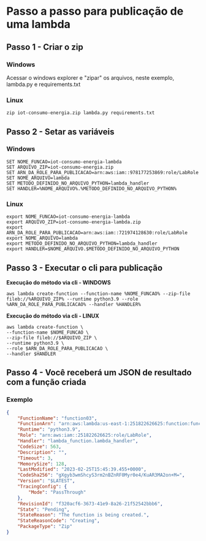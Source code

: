 # Passo a passo para publicação de uma lambda

## Passo 1 - Criar o zip
### Windows
Acessar o windows explorer e "zipar" os arquivos, neste exemplo, lambda.py e requirements.txt

### Linux
```shell
zip iot-consumo-energia.zip lambda.py requirements.txt
``````

## Passo 2 - Setar as variáveis

### Windows
```shell
SET NOME_FUNCAO=iot-consumo-energia-lambda
SET ARQUIVO_ZIP=iot-consumo-energia.zip
SET ARN_DA_ROLE_PARA_PUBLICACAO=arn:aws:iam::978177253869:role/LabRole
SET NOME_ARQUIVO=lambda
SET METODO_DEFINIDO_NO_ARQUIVO_PYTHON=lambda_handler
SET HANDLER=%NOME_ARQUIVO%.%METODO_DEFINIDO_NO_ARQUIVO_PYTHON%
```
### Linux
```shell
export NOME_FUNCAO=iot-consumo-energia-lambda
export ARQUIVO_ZIP=iot-consumo-energia-lambda.zip
export ARN_DA_ROLE_PARA_PUBLICACAO=arn:aws:iam::721974128630:role/LabRole
export NOME_ARQUIVO=lambda
export METODO_DEFINIDO_NO_ARQUIVO_PYTHON=lambda_handler
export HANDLER=$NOME_ARQUIVO.$METODO_DEFINIDO_NO_ARQUIVO_PYTHON
```
## Passo 3 - Executar o cli para publicação

**Execução do método via cli - WINDOWS**

```shell
aws lambda create-function --function-name %NOME_FUNCAO% --zip-file fileb://%ARQUIVO_ZIP% --runtime python3.9 --role %ARN_DA_ROLE_PARA_PUBLICACAO% --handler %HANDLER%
```

**Execução do método via cli - LINUX**
```shell
aws lambda create-function \
--function-name $NOME_FUNCAO \
--zip-file fileb://$ARQUIVO_ZIP \
--runtime python3.9 \
--role $ARN_DA_ROLE_PARA_PUBLICACAO \
--handler $HANDLER
```

## Passo 4 - Você receberá um JSON de resultado com a função criada

### Exemplo
```json
{
    "FunctionName": "function03",
    "FunctionArn": "arn:aws:lambda:us-east-1:251822626625:function:function03",
    "Runtime": "python3.9",
    "Role": "arn:aws:iam::251822626625:role/LabRole",
    "Handler": "lambda_function.lambda_handler",
    "CodeSize": 563,
    "Description": "",
    "Timeout": 3,
    "MemorySize": 128,
    "LastModified": "2023-02-25T15:45:39.455+0000",
    "CodeSha256": "gXgyb3wmShcyS3rm2nBZnRF0Myr0e4/KuAR3MA2on+M=",
    "Version": "$LATEST",
    "TracingConfig": {
        "Mode": "PassThrough"
    },
    "RevisionId": "f320acf6-3673-41e9-8a26-21f52542bbb6",
    "State": "Pending",
    "StateReason": "The function is being created.",
    "StateReasonCode": "Creating",
    "PackageType": "Zip"
}

```